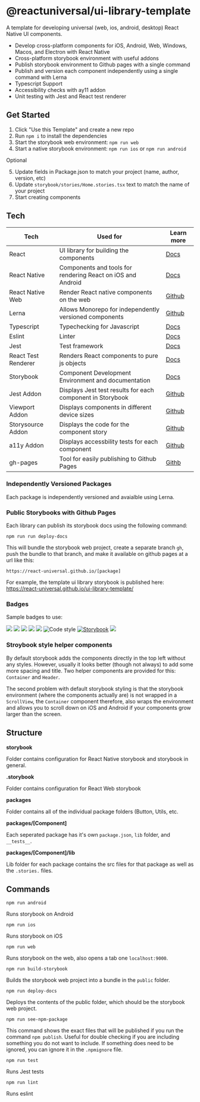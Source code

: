 # @reactuniversal/ui-library-template

A template for developing universal (web, ios, android, desktop) React Native UI components.


* Develop cross-platform components for iOS, Android, Web, Windows, Macos, and Electron with React Native
* Cross-platform storybook environment with useful addons
* Publish storybook environment to Github pages with a single command
* Publish and version each component independently using a single command with Lerna
* Typescript Support
* Accessibility checks with ay11 addon
* Unit testing with Jest and React test renderer

## Get Started

1. Click "Use this Template" and create a new repo
2. Run `npm i` to install the dependencies
3. Start the storybook web environment: `npm run web`
4. Start a native storybook environment: `npm run ios` or `npm run android`

Optional

5. Update fields in Package.json to match your project (name, author, version, etc)
6. Update `storybook/stories/Home.stories.tsx` text to match the name of your project
7. Start creating components


## Tech

| Tech                | Used for                                                    | Learn more                                                                        |
| ------------------- | ----------------------------------------------------------- | --------------------------------------------------------------------------------- |
| React               | UI library for building the components                      | [Docs](https://reactjs.org/)                                                      |
| React Native        | Components and tools for rendering React on iOS and Android | [Docs](https://reactnative.dev/)                                                  |
| React Native Web    | Render React native components on the web                   | [Github](https://github.com/necolas/react-native-web)                             |
| Lerna               | Allows Monorepo for independently versioned components      | [Github](https://lerna.js.org/)                                                   |
| Typescript          | Typechecking for Javascript                                 | [Docs](https://www.typescriptlang.org/)                                           |
| Eslint              | Linter                                                      | [Docs](https://eslint.org/)                                                       |
| Jest                | Test framework                                              | [Docs](https://jestjs.io/en/)                                                     |
| React Test Renderer | Renders React components to pure js objects                 | [Docs](https://reactjs.org/docs/test-renderer.html)                               |
| Storybook           | Component Development Environment and documentation         | [Docs](https://storybook.js.org/)                                                 |
| Jest Addon          | Displays Jest test results for each component in Storybook  | [Github](https://github.com/storybookjs/storybook/tree/master/addons/jest)        |
| Viewport Addon      | Displays components in different device sizes               | [Github](https://github.com/storybookjs/storybook/tree/master/addons/viewport)    |
| Storysource Addon   | Displays the code for the component story                   | [Github](https://github.com/storybookjs/storybook/tree/master/addons/storysource) |
| a11y Addon          | Displays accessbility tests for each component              | [Github](https://github.com/storybookjs/storybook/tree/master/addons/a11y)        |
| gh-pages            | Tool for easily publishing to Github Pages                  | [Githb](https://github.com/tschaub/gh-pages)                                      |

### Independently Versioned Packages

Each package is independently versioned and avaialble using Lerna.

### Public Storybooks with Github Pages

Each library can publish its storybook docs using the following command:

```
npm run run deploy-docs
```

This will bundle the storybook web project, create a separate branch `gh`, push the bundle to that branch, and make it available on github pages at a url like this:

```
https://react-universal.github.io/[package]
```

For example, the template ui library storybook is published here: https://react-universal.github.io/ui-library-template/

### Badges

Sample badges to use:

![](https://img.shields.io/github/lerna-json/v/react-universal/ui-library-template) ![](https://img.shields.io/github/v/release/react-universal/ui-library-template) ![](https://img.shields.io/npm/v/react-universal/ui-template-library) ![](https://img.shields.io/travis/react-universal/ui-library-template) ![](https://img.shields.io/github/license/react-universal/ui-library-template) ![Code style](https://img.shields.io/badge/code_style-prettier-ff69b4.svg) [![Storybook](https://cdn.jsdelivr.net/gh/storybooks/brand@master/badge/badge-storybook.svg)](https://react-universal.github.io/ui-library-template/) ![](https://img.shields.io/badge/platforms-ios%20%7C%20android%20%7C%20web%20%7C%20macos%20%7C%20windows%20%7C%20electron-blue)

### Stroybook style helper components

By default storybook adds the components directly in the top left without any styles. However, usually it looks better (though not always) to add some more spacing and title. Two helper components are provided for this: `Container` and `Header`.

The second problem with default storybook styling is that the storybook environment (where the components actually are) is not wrapped in a `ScrollView`, the `Container` component therefore, also wraps the environment and allows you to scroll down on iOS and Android if your components grow larger than the screen.

## Structure

**storybook**

Folder contains configuration for React Native storybook and storybook in general.

**.storybook**

Folder contains configuration for React Web storybook

**packages**

Folder contains all of the individual package folders (Button, Utils, etc.

**packages/[Component]**

Each seperated package has it's own `package.json`, `lib` folder, and `__tests__`.

**packages/[Component]/lib**

Lib folder for each package contains the src files for that package as well as the `.stories.` files.

## Commands

`npm run android`

Runs storybook on Android

`npm run ios`

Runs storybook on iOS

`npm run web`

Runs storybook on the web, also opens a tab one `localhost:9000`.

`npm run build-storybook`

Builds the storybook web project into a bundle in the `public` folder.

`npm run deploy-docs`

Deploys the contents of the public folder, which should be the storybook web project.

`npm run see-npm-package`

This command shows the exact files that will be published if you run the command `npm publish`. Useful for double checking if you are including something you do not want to include. If something does need to be ignored, you can ignore it in the `.npmignore` file.

`npm run test`

Runs Jest tests

`npm run lint`

Runs eslint
